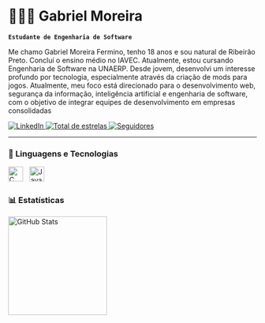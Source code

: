 # 👨🏻‍💻 Gabriel Moreira

**`Estudante de Engenharia de Software`**

Me chamo Gabriel Moreira Fermino, tenho 18 anos e sou natural de Ribeirão Preto. Concluí o ensino médio no IAVEC. Atualmente, estou cursando Engenharia de Software na UNAERP. Desde jovem, desenvolvi um interesse profundo por tecnologia, especialmente através da criação de mods para jogos. Atualmente, meu foco está direcionado para o desenvolvimento web, segurança da informação, inteligência artificial e engenharia de software, com o objetivo de integrar equipes de desenvolvimento em empresas consolidadas



<p align="left">
    <a href="https://www.linkedin.com/in/gabrielmoreiradevs/" target="_blank">
        <img 
            alt="LinkedIn" 
            title="Conecte-se comigo no LinkedIn" 
            src="https://img.shields.io/badge/LinkedIn-0077B5?style=for-the-badge&logo=linkedin&logoColor=white" 
        />
    </a>
    <a href="https://github.com/gabrielmoreiradevs?tab=repositories&sort=stargazers">
        <img 
            alt="Total de estrelas" 
            title="Total de estrelas GitHub" 
            src="https://custom-icon-badges.demolab.com/github/stars/gabrielmoreiradevs?color=55960c&style=for-the-badge&labelColor=488207&logo=star&label=estrelas"
        />
    </a>
    <a href="https://github.com/gabrielmoreiradevs?tab=followers">
        <img 
            alt="Seguidores" 
            title="Me siga no GitHub" 
            src="https://custom-icon-badges.demolab.com/github/followers/gabrielmoreiradevs?color=236ad3&labelColor=1155ba&style=for-the-badge&logo=github&label=Seguidores&logoColor=white"
        />
    </a>
</p>

---

### 🤖 Linguagens e Tecnologias

<img 
    align="left" 
    alt="C" 
    title="C" 
    width="30px" 
    style="padding-right: 10px;" 
    src="https://cdn.jsdelivr.net/gh/devicons/devicon@latest/icons/c/c-original.svg" 
/>

<img 
    align="left" 
    alt="Java" 
    title="Java" 
    width="30px" 
    style="padding-right: 10px;" 
    src="https://cdn.jsdelivr.net/gh/devicons/devicon@latest/icons/java/java-original.svg" 
/>


<br/>
<br/>

### 📊 Estatísticas

<p>
  <img 
    align="left" 
    alt="GitHub Stats" 
    height="200" 
    style="padding-right: 10px;" 
    src="https://github-readme-stats.vercel.app/api?username=gabrielmoreiradevs&show_icons=true&theme=tokyonight&include_all_commits=true&locale=pt-br" 
  />
</p>
